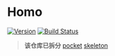 # Homo
[![Version](https://img.shields.io/badge/Version-0.0.1-brightgreen.svg)](https://github.com/leyan95/Homo)
[![Build Status](https://travis-ci.org/leyan95/Homo.svg?branch=master)](https://travis-ci.org/leyan95/Homo)

> **该仓库已拆分**
[pocket](https://github.com/leyan95/pocket)
[skeleton](https://github.com/leyan95/skeleton)
